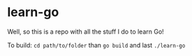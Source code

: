 # learn-go

Well, so this is a repo with all the stuff I do to learn Go!


To build:
`cd path/to/folder`
than
`go build`
and last
`./learn-go`
